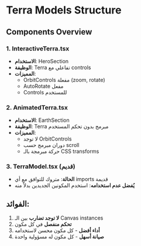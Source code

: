 # Terra Models Structure

## Components Overview

### 1. InteractiveTerra.tsx
- **الاستخدام**: HeroSection
- **الوظيفة**: Terra تفاعلي مع controls
- **المميزات**:
  - OrbitControls مفعلة (zoom, rotate)
  - AutoRotate مفعل
  - Controls للمستخدم

### 2. AnimatedTerra.tsx  
- **الاستخدام**: EarthSection
- **الوظيفة**: Terra مبرمج بدون تحكم المستخدم
- **المميزات**:
  - لا توجد OrbitControls
  - دوران مبرمج حسب scroll
  - حركة مبرمجة بالـ CSS transforms

### 3. TerraModel.tsx (قديم)
- **الحالة**: متروك للتوافق مع أي imports قديمة
- **يُفضل عدم استخدامه**: استخدم المكونين الجديدين بدلاً منه

## الفوائد:
1. **لا توجد تضارب** بين الـ Canvas instances
2. **تحكم منفصل** في كل مكون
3. **أداء أفضل** - كل مكون محسن لاستخدامه
4. **صيانة أسهل** - كل مكون له مسؤولية واحدة